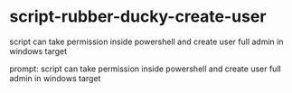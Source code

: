 # script-rubber-ducky-create-user
script can take permission inside powershell and create user full admin in windows target

prompt: script can take permission inside powershell and create user full admin in windows target
